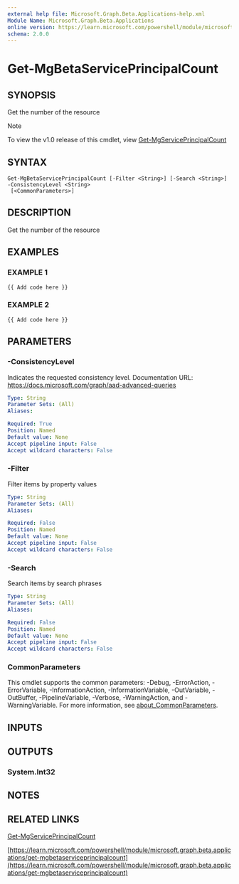 ```yaml
---
external help file: Microsoft.Graph.Beta.Applications-help.xml
Module Name: Microsoft.Graph.Beta.Applications
online version: https://learn.microsoft.com/powershell/module/microsoft.graph.beta.applications/get-mgbetaserviceprincipalcount
schema: 2.0.0
---
```


# Get-MgBetaServicePrincipalCount

## SYNOPSIS
Get the number of the resource

> [!NOTE]
> To view the v1.0 release of this cmdlet, view [Get-MgServicePrincipalCount](/powershell/module/Microsoft.Graph.Applications/Get-MgServicePrincipalCount?view=graph-powershell-1.0)

## SYNTAX

```
Get-MgBetaServicePrincipalCount [-Filter <String>] [-Search <String>] -ConsistencyLevel <String>
 [<CommonParameters>]
```

## DESCRIPTION
Get the number of the resource

## EXAMPLES

### EXAMPLE 1
```
{{ Add code here }}
```

### EXAMPLE 2
```
{{ Add code here }}
```

## PARAMETERS

### -ConsistencyLevel
Indicates the requested consistency level.
Documentation URL: https://docs.microsoft.com/graph/aad-advanced-queries

```yaml
Type: String
Parameter Sets: (All)
Aliases:

Required: True
Position: Named
Default value: None
Accept pipeline input: False
Accept wildcard characters: False
```

### -Filter
Filter items by property values

```yaml
Type: String
Parameter Sets: (All)
Aliases:

Required: False
Position: Named
Default value: None
Accept pipeline input: False
Accept wildcard characters: False
```

### -Search
Search items by search phrases

```yaml
Type: String
Parameter Sets: (All)
Aliases:

Required: False
Position: Named
Default value: None
Accept pipeline input: False
Accept wildcard characters: False
```

### CommonParameters
This cmdlet supports the common parameters: -Debug, -ErrorAction, -ErrorVariable, -InformationAction, -InformationVariable, -OutVariable, -OutBuffer, -PipelineVariable, -Verbose, -WarningAction, and -WarningVariable. For more information, see [about_CommonParameters](http://go.microsoft.com/fwlink/?LinkID=113216).

## INPUTS

## OUTPUTS

### System.Int32
## NOTES

## RELATED LINKS
[Get-MgServicePrincipalCount](/powershell/module/Microsoft.Graph.Applications/Get-MgServicePrincipalCount?view=graph-powershell-1.0)

[https://learn.microsoft.com/powershell/module/microsoft.graph.beta.applications/get-mgbetaserviceprincipalcount](https://learn.microsoft.com/powershell/module/microsoft.graph.beta.applications/get-mgbetaserviceprincipalcount)


